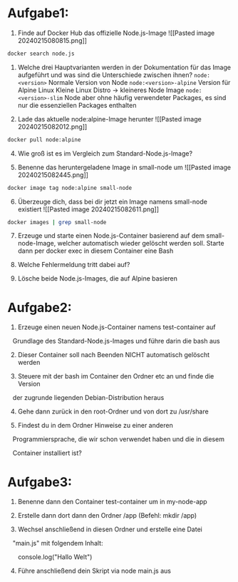 # Aufgabe1:

1) Finde auf Docker Hub das offizielle Node.js-Image
![[Pasted image 20240215080815.png]]
```bash
docker search node.js
```
	
1) Welche drei Hauptvarianten werden in der Dokumentation für das Image aufgeführt und was sind die Unterschiede zwischen ihnen?
	```node:<version>```
	Normale Version von Node
	```node:<version>-alpine```
	Version für Alpine Linux
	Kleine Linux Distro -> kleineres Node Image
	```node:<version>-slim```
	Node aber ohne häufig verwendeter Packages, es sind nur die essenziellen Packages enthalten


3) Lade das aktuelle node:alpine-Image herunter
![[Pasted image 20240215082012.png]]
```bash
docker pull node:alpine
```

4) Wie groß ist es im Vergleich zum Standard-Node.js-Image?

5) Benenne das heruntergeladene Image in small-node um
![[Pasted image 20240215082445.png]]
```bash
docker image tag node:alpine small-node
```
	
6) Überzeuge dich, dass bei dir jetzt ein Image namens small-node existiert
![[Pasted image 20240215082611.png]]
```bash
docker images | grep small-node
```

7) Erzeuge und starte einen Node.js-Container basierend auf dem small-node-Image, welcher automatisch wieder gelöscht werden soll. Starte dann per docker exec in diesem Container eine Bash


8) Welche Fehlermeldung tritt dabei auf?

9) Lösche beide Node.js-Images, die auf Alpine basieren


# Aufgabe2:

1) Erzeuge einen neuen Node.js-Container namens test-container auf

   Grundlage des Standard-Node.js-Images und führe darin die bash aus

2) Dieser Container soll nach Beenden NICHT automatisch gelöscht werden

3) Steuere mit der bash im Container den Ordner etc an und finde die Version

   der zugrunde liegenden Debian-Distribution heraus

4) Gehe dann zurück in den root-Ordner und von dort zu /usr/share

5) Findest du in dem Ordner Hinweise zu einer anderen

   Programmiersprache, die wir schon verwendet haben und die in diesem

   Container installiert ist?


# Aufgabe3:

1) Benenne dann den Container test-container um in my-node-app

2) Erstelle dann dort dann den Ordner /app (Befehl: mkdir /app)

3) Wechsel anschließend in diesen Ordner und erstelle eine Datei

   "main.js" mit folgendem Inhalt:

      console.log("Hallo Welt")

4) Führe anschließend dein Skript via node main.js aus
